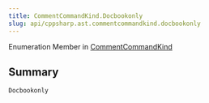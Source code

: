 ```yaml
---
title: CommentCommandKind.Docbookonly
slug: api/cppsharp.ast.commentcommandkind.docbookonly
---
```

Enumeration Member in [CommentCommandKind](/api/cppsharp/ast/commentcommandkind)

## Summary



```csharp
Docbookonly
```

